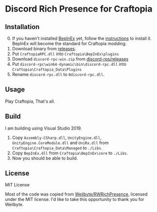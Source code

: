 # Discord Rich Presence for Craftopia

## Installation

0. If you haven't installed [BepInEx](https://bepinex.github.io/bepinex_docs/master/index.html) yet, follow the [instructions](https://bepinex.github.io/bepinex_docs/master/articles/user_guide/installation/index.html) to install it. BepInEx will become the standard for Craftopia modding.
1. Download binary from [releases](https://github.com/eai04191/craftopia-rpc/releases).
2. Put `CraftopiaRPC.dll` into `Craftopia\BepInEx\plugins`
3. Download `discord-rpc-win.zip` from [discord-rps/releases](https://github.com/discord/discord-rpc/releases)
4. Put `discord-rpc\win64-dynamic\bin\discord-rpc.dll` into `Craftopia\Craftopia_Data\Plugins`
5. Rename `discord-rpc.dll` to `0discord-rpc.dll`.

## Usage

Play Craftopia, That's all.

## Build

I am building using Visual Studio 2019.

1. Copy `Assembly-CSharp.dll`, `UnityEngine.dll`, `UnityEngine.CoreModule.dll` and `UniRx.dll` from `Craftopia\Craftopia_Data\Managed` to `./Libs`.
2. Copy `BepInEx.dll` from `Craftopia\BepInEx\core` to `./Libs`.
3. Now you should be able to build.

## License

MIT License

Most of the code was copied from [Weilbyte/RWRichPresence](https://github.com/Weilbyte/RWRichPresence), licensed under the MIT license. I'd like to take this opportunity to thank you for Weilbyte.
